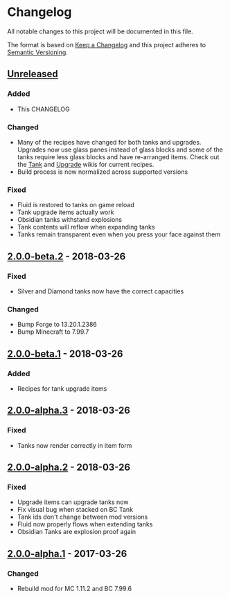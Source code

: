 # Changelog
All notable changes to this project will be documented in this file.

The format is based on [Keep a Changelog](http://keepachangelog.com/en/1.0.0/)
and this project adheres to [Semantic Versioning](http://semver.org/spec/v2.0.0.html).

## [Unreleased]
### Added
 - This CHANGELOG

### Changed
 - Many of the recipes have changed for both tanks and upgrades. Upgrades now use glass panes instead of glass blocks and some of the tanks require less glass blocks and have re-arranged items. Check out the [Tank](https://github.com/Indemnity83/irontanks/wiki/Tanks) and [Upgrade](https://github.com/Indemnity83/irontanks/wiki/Upgrades) wikis for current recipes. 
 - Build process is now normalized across supported versions
 
### Fixed
 - Fluid is restored to tanks on game reload
 - Tank upgrade items actually work
 - Obsidian tanks withstand explosions
 - Tank contents will reflow when expanding tanks
 - Tanks remain transparent even when you press your face against them

## [2.0.0-beta.2] - 2018-03-26
### Fixed
 - Silver and Diamond tanks now have the correct capacities

### Changed
 - Bump Forge to 13.20.1.2386
 - Bump Minecraft to 7.99.7

## [2.0.0-beta.1] - 2018-03-26
### Added
 - Recipes for tank upgrade items

## [2.0.0-alpha.3] - 2018-03-26
### Fixed
 - Tanks now render correctly in item form

## [2.0.0-alpha.2] - 2018-03-26
### Fixed
 - Upgrade items can upgrade tanks now
 - Fix visual bug when stacked on BC Tank
 - Tank ids don't change between mod versions
 - Fluid now properly flows when extending tanks
 - Obsidian Tanks are explosion proof again

## [2.0.0-alpha.1] - 2017-03-26
### Changed
 - Rebuild mod for MC 1.11.2 and BC 7.99.6

[Unreleased]: https://github.com/indemnity83/irontanks/compare/v2.0.0-beta.2...support/1.11
[2.0.0-beta.2]: https://github.com/indemnity83/irontanks/compare/v2.0.0-beta.1...v2.0.0-beta.2
[2.0.0-beta.1]: https://github.com/indemnity83/irontanks/compare/v2.0.0-alpha.3...v2.0.0-beta.1
[2.0.0-alpha.3]: https://github.com/indemnity83/irontanks/compare/v2.0.0-alpha.2...v2.0.0-alpha.3
[2.0.0-alpha.2]: https://github.com/indemnity83/irontanks/compare/v2.0.0-alpha.1...v2.0.0-alpha.2
[2.0.0-alpha.1]: https://github.com/indemnity83/irontanks/compare/v1.1.14...v2.0.0-alpha.1
